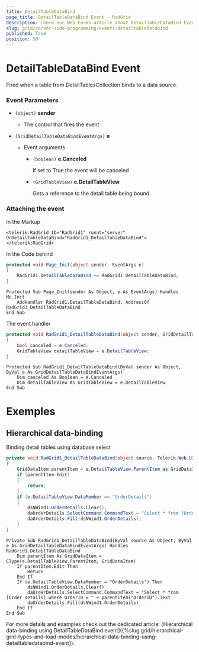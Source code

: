 ```yaml
---
title: DetailTableDataBind
page_title: DetailTableDataBind Event - RadGrid
description: Check our Web Forms article about DetailTableDataBind Event.
slug: grid/server-side-programming/events/detailtabledatabind
published: True
position: 50
---
```


# DetailTableDataBind Event

Fired when a table from DetailTablesCollection binds to a data source.

### Event Parameters

* `(object)` **sender**

    * The control that fires the event

* `(GridDetailTableDataBindEventArgs)` **e**

    * Event arguments

        * `(boolean)` **e.Canceled**
            
            If set to True the event will be canceled

        * `(GridTableView)` **e.DetailTableView**

            Gets a reference to the detail table being bound.

### Attaching the event

In the Markup

````ASP.NET
<telerik:RadGrid ID="RadGrid1" runat="server" OnDetailTableDataBind="RadGrid1_DetailTableDataBind">
</telerik:RadGrid>
````

In the Code behind

````C#
protected void Page_Init(object sender, EventArgs e)
{
    RadGrid1.DetailTableDataBind += RadGrid1_DetailTableDataBind;
}
````
````VB
Protected Sub Page_Init(sender As Object, e As EventArgs) Handles Me.Init
    AddHandler RadGrid1.DetailTableDataBind, AddressOf RadGrid1_DetailTableDataBind
End Sub
````

The event handler

````C#
protected void RadGrid1_DetailTableDataBind(object sender, GridDetailTableDataBindEventArgs e)
{
    bool canceled = e.Canceled;
    GridTableView detailTableView = e.DetailTableView;
}
````
````VB
Protected Sub RadGrid1_DetailTableDataBind(ByVal sender As Object, ByVal e As GridDetailTableDataBindEventArgs)
    Dim canceled As Boolean = e.Canceled
    Dim detailTableView As GridTableView = e.DetailTableView
End Sub
````

# Exemples

## Hierarchical data-binding

Binding detail tables using database select

````C#
private void RadGrid1_DetailTableDataBind(object source, Telerik.Web.UI.GridDetailTableDataBindEventArgs e)
{
    GridDataItem parentItem = e.DetailTableView.ParentItem as GridDataItem;
    if (parentItem.Edit)
    {
        return;
    }
    if (e.DetailTableView.DataMember == "OrderDetails")
    {
        dsNWind1.OrderDetails.Clear();
        daOrderDetails.SelectCommand.CommandText = "Select * from [Order Details] where OrderID = " + parentItem["OrderID"].Text;
        daOrderDetails.Fill(dsNWind1.OrderDetails);
    }
}
````
````VB
Private Sub RadGrid1_DetailTableDataBind(ByVal source As Object, ByVal e As GridDetailTableDataBindEventArgs) Handles RadGrid1.DetailTableDataBind
    Dim parentItem As GridDataItem = CType(e.DetailTableView.ParentItem, GridDataItem)
    If parentItem.Edit Then
        Return
    End If
    If (e.DetailTableView.DataMember = "OrderDetails") Then
        dsNWind1.OrderDetails.Clear()
        daOrderDetails.SelectCommand.CommandText = "Select * from [Order Details] where OrderID = " + parentItem("OrderID").Text
        daOrderDetails.Fill(dsNWind1.OrderDetails)
    End If
End Sub
````

For more details and examples check out the dedicated article: [Hierarchical data-binding using DetailTableDataBind event]({%slug grid/hierarchical-grid-types-and-load-modes/hierarchical-data-binding-using-detailtabledatabind-event}). 

   
 
